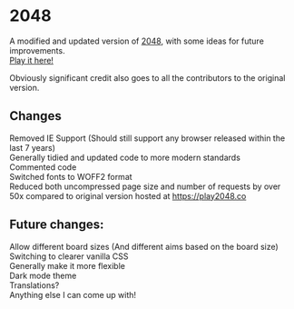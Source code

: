 # 2048

A modified and updated version of [2048](https://github.com/gabrielecirulli/2048), with some ideas for future improvements.  
[Play it here!](https://mck.is/2048)

Obviously significant credit also goes to all the contributors to the original version.

## Changes

Removed IE Support (Should still support any browser released within the last 7 years)  
Generally tidied and updated code to more modern standards  
Commented code  
Switched fonts to WOFF2 format  
Reduced both uncompressed page size and number of requests by over 50x compared to original version hosted at <https://play2048.co>

## Future changes:

Allow different board sizes (And different aims based on the board size)  
Switching to clearer vanilla CSS  
Generally make it more flexible  
Dark mode theme  
Translations?  
Anything else I can come up with!
